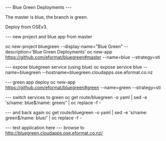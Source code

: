 --- Blue Green Deployments ---

The master is blue, the branch is green.

Deploy from OSEv3.

--- new project and blue app from master

oc new-project bluegreen --display-name="Blue Green" --description='Blue Green Deployments'
oc new-app https://github.com/eformat/bluegreen#master --name=blue --strategy=sti

--- expose bluegreen service (using blue)
oc expose service blue --name=bluegreen --hostname=bluegreen.cloudapps.ose.eformat.co.nz

--- green app deploy
oc new-app https://github.com/eformat/bluegreen#green --name=green --strategy=sti

--- switch services to green
oc get route/bluegreen -o yaml | sed -e 's/name: blue$/name: green/' | oc replace -f -

--- and back again
oc get route/bluegreen -o yaml | sed -e 's/name: green$/name: blue/' | oc replace -f -

--- test application here
--- browse to
http://bluegreen.cloudapps.ose.eformat.co.nz/
